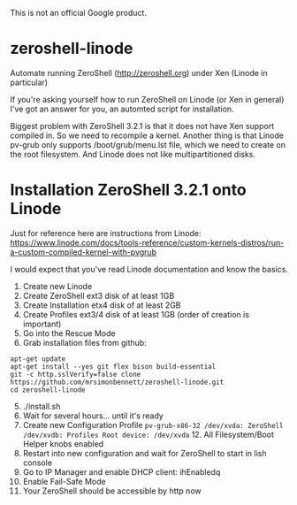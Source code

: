 This is not an official Google product.

zeroshell-linode
================

Automate running ZeroShell (http://zeroshell.org) under Xen (Linode in particular)

If you're asking yourself how to run ZeroShell on Linode (or Xen in general)
I've got an answer for you, an automted script for installation.

Biggest problem with ZeroShell 3.2.1 is that it does not have Xen support
compiled in. So we need to recompile a kernel. Another thing is that
Linode pv-grub only supports /boot/grub/menu.lst file, which we need to
create on the root filesystem. And Linode does not like multipartitioned disks.

Installation ZeroShell 3.2.1 onto Linode
========================================

Just for reference here are instructions from Linode:
https://www.linode.com/docs/tools-reference/custom-kernels-distros/run-a-custom-compiled-kernel-with-pvgrub

I would expect that you've read Linode documentation and know the basics.

  1. Create new Linode
  2. Create ZeroShell ext3 disk of at least 1GB
  4. Create Installation etx4 disk of at least 2GB
  5. Create Profiles ext3/4 disk of at least 1GB (order of creation is important)
  6. Go into the Rescue Mode
  7. Grab installation files from github:
  ```
  apt-get update
  apt-get install --yes git flex bison build-essential 
  git -c http.sslVerify=false clone https://github.com/mrsimonbennett/zeroshell-linode.git
  cd zeroshell-linode
  ```
  5. ./install.sh
  6. Wait for several hours... until it's ready
  7. Create new Configuration Profile
    ```
    pv-grub-x86-32
    /dev/xvda: ZeroShell
    /dev/xvdb: Profiles
    Root device: /dev/xvda
    ```
    12. All Filesystem/Boot Helper knobs enabled
  8. Restart into new configuration and wait for ZeroShell to start in lish console
  9. Go to IP Manager and enable DHCP client: ih<Enter>Enabled<Enter>q
  10. Enable Fail-Safe Mode
  11. Your ZeroShell should be accessible by http now
